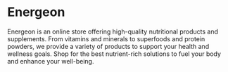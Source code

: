 # Energeon
Energeon is an online store offering high-quality nutritional products and supplements. From vitamins and minerals to superfoods and protein powders, we provide a variety of products to support your health and wellness goals. Shop for the best nutrient-rich solutions to fuel your body and enhance your well-being.
